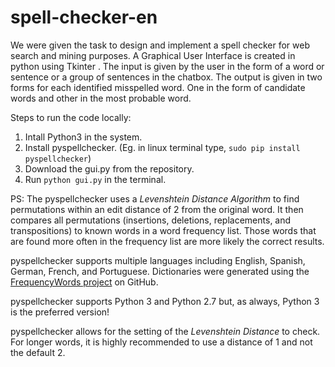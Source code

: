 # spell-checker-en
We were given the task to design and implement a spell checker for web search and mining purposes. A Graphical User Interface is created in python using Tkinter . The input is given by the user in the form of a word or sentence or a group of sentences in the chatbox. The output is given in two forms for each identified misspelled word. One in the form of candidate words and other in the most probable word.

Steps to run the code locally:
1. Intall Python3 in the system.
2. Install pyspellchecker. (Eg. in linux terminal type, `sudo pip install pyspellchecker`)
3. Download the gui.py from the repository.
4. Run `python gui.py` in the terminal.

PS: The pyspellchecker uses a *Levenshtein Distance Algorithm* to find permutations within an edit distance of 2 from the original word. It then compares all permutations (insertions, deletions, replacements, and transpositions) to known words in a word frequency list. Those words that are found more often in the frequency list are more likely the correct results.

pyspellchecker supports multiple languages including English, Spanish, German, French, and Portuguese. Dictionaries were generated using the [FrequencyWords project](https://github.com/hermitdave/FrequencyWords) on GitHub.

pyspellchecker supports Python 3 and Python 2.7 but, as always, Python 3 is the preferred version!

pyspellchecker allows for the setting of the *Levenshtein Distance* to check. For longer words, it is highly recommended to use a distance of 1 and not the default 2.
